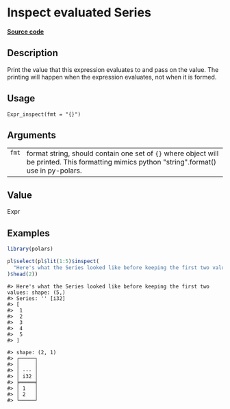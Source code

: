 

# Inspect evaluated Series

[**Source code**](https://github.com/pola-rs/r-polars/tree/8dac37e8bf89bcd080a13d0ed20dd1dc2bee615f/R/expr__expr.R#L2186)

## Description

Print the value that this expression evaluates to and pass on the value.
The printing will happen when the expression evaluates, not when it is
formed.

## Usage

<pre><code class='language-R'>Expr_inspect(fmt = "{}")
</code></pre>

## Arguments

<table>
<tr>
<td style="white-space: nowrap; font-family: monospace; vertical-align: top">
<code id="fmt">fmt</code>
</td>
<td>
format string, should contain one set of <code>{}</code> where object
will be printed. This formatting mimics python "string".format() use in
py-polars.
</td>
</tr>
</table>

## Value

Expr

## Examples

``` r
library(polars)

pl$select(pl$lit(1:5)$inspect(
  "Here's what the Series looked like before keeping the first two values: {}"
)$head(2))
```

    #> Here's what the Series looked like before keeping the first two values: shape: (5,)
    #> Series: '' [i32]
    #> [
    #>  1
    #>  2
    #>  3
    #>  4
    #>  5
    #> ]

    #> shape: (2, 1)
    #> ┌─────┐
    #> │     │
    #> │ --- │
    #> │ i32 │
    #> ╞═════╡
    #> │ 1   │
    #> │ 2   │
    #> └─────┘
